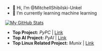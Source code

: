 - 👋 Hi, I’m @MitchellShibilski-Unkel
- 🌱 I’m currently learning machine learning

[![My GitHub Stats](https://github-readme-stats.vercel.app/api/?username=mitchellshibilski-unkel&count_private=true&theme=github_dark&showicons=false&custom_title=Stats)]() 

- **Top Project:** *PyPC* | <a href="https://github.com/MitchellShibilski-Unkel/PyPC">Link</a>
- **Top AI Project:** *PyAI* | <a href="https://github.com/MitchellShibilski-Unkel/PyAI">Link</a>
- **Top Linux Related Project:** *Munix* | <a href="https://github.com/MitchellShibilski-Unkel/Munix">Link</a>
